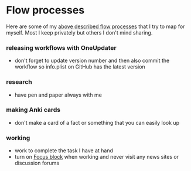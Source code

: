# Flow processes
Here are some of my [above described flow processes](./Flow.md) that I try to map for myself. Most I keep privately but others I don't mind sharing.

### releasing workflows with OneUpdater
- don't forget to update version number and then also commit the workflow so info.plist on GitHub has the latest version

### research
- have pen and paper always with me

### making Anki cards
- don't make a card of a fact or something that you can easily look up

### working
- work to complete the task I have at hand
- turn on [Focus block](https://heyfocus.com) when working and never visit any news sites or discussion forums